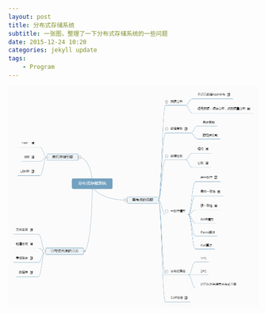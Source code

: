 ```yaml
---
layout: post
title: 分布式存储系统
subtitle: 一张图，整理了一下分布式存储系统的一些问题
date: 2015-12-24 10:20
categories: jekyll update
tags:
    - Program
---
```



![](/image/dis.png)
